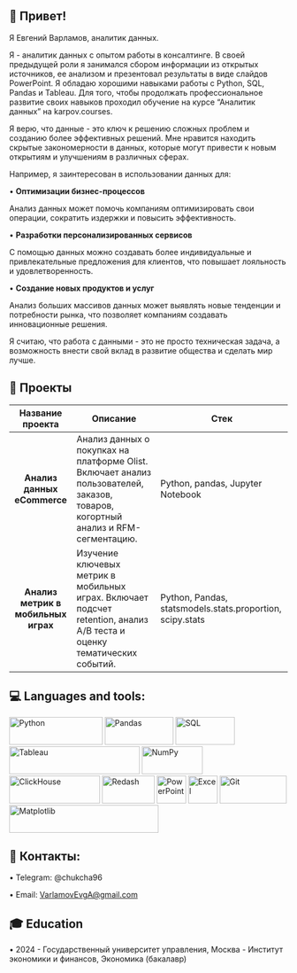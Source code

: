 ## 👋 Привет!

Я Евгений Варламов, аналитик данных.

Я - аналитик данных с опытом работы в консалтинге. В своей предыдущей роли я занимался сбором информации из открытых источников, ее анализом и презентовал результаты в виде слайдов PowerPoint. Я обладаю хорошими навыками работы с Python, SQL, Pandas и Tableau. Для того, чтобы продолжать профессиональное развитие своих навыков проходил обучение на курсе “Аналитик данных” на karpov.courses. 

Я верю, что данные - это ключ к решению сложных проблем и созданию более эффективных решений. Мне нравится находить скрытые закономерности в данных, которые могут привести к новым открытиям и улучшениям в различных сферах. 

Например, я заинтересован в использовании данных для:

• **Оптимизации бизнес-процессов**

Анализ данных может помочь компаниям оптимизировать свои операции, сократить издержки и повысить эффективность.

• **Разработки персонализированных сервисов**

С помощью данных можно создавать более индивидуальные и привлекательные предложения для клиентов, что повышает лояльность и удовлетворенность.

• **Создание новых продуктов и услуг**

Анализ больших массивов данных может выявлять новые тенденции и потребности рынка, что позволяет компаниям создавать инновационные решения.

Я считаю, что работа с данными - это не просто техническая задача, а возможность внести свой вклад в развитие общества и сделать мир лучше.

## 💼 Проекты

| Название проекта  | Описание | Стек |
| :-------------: | ------------- | --- |
| **Анализ данных eCommerce** | Анализ данных о покупках на платформе Olist. Включает анализ пользователей, заказов, товаров, когортный анализ и RFM-сегментацию. | Python, pandas, Jupyter Notebook |
| **Анализ метрик в мобильных играх**  | Изучение ключевых метрик в мобильных играх. Включает подсчет retention, анализ A/B теста и оценку тематических событий. | Python, Pandas, statsmodels.stats.proportion, scipy.stats |

## 💻 Languages and tools:

<p float="left">
  <img alt="Python" height="50" src="https://upload.wikimedia.org/wikipedia/commons/thumb/f/f8/Python_logo_and_wordmark.svg/486px-Python_logo_and_wordmark.svg.png" width="169" />
  <img alt="Pandas" height="50" src="https://upload.wikimedia.org/wikipedia/commons/thumb/e/ed/Pandas_logo.svg/512px-Pandas_logo.svg.png?20200209204934" width="124" />
  <img alt="SQL" height="50" src="https://upload.wikimedia.org/wikipedia/commons/thumb/8/87/Sql_data_base_with_logo.png/800px-Sql_data_base_with_logo.png?20210130181641" width="107" />
  <img alt="Tableau" height="50" src="https://upload.wikimedia.org/wikipedia/en/thumb/0/06/Tableau_logo.svg/250px-Tableau_logo.svg.png?20200509180027" width="236" />
  <img alt="NumPy" height="50" src="https://upload.wikimedia.org/wikipedia/commons/thumb/3/31/NumPy_logo_2020.svg/1200px-NumPy_logo_2020.svg.png" width="110" />
  <img alt="ClickHouse" height="50" src="https://miro.medium.com/v2/resize:fit:1193/1*iVncycVpmxqvw3YpY_768g.jpeg" width="164" />
  <img alt="Redash" height="50" src="https://redash.io/assets/images/logo.png" width="95" />
  <img alt="PowerPoint" height="50" src="https://encrypted-tbn0.gstatic.com/images?q=tbn:ANd9GcSG1ciMUeGkSXoobWmY8cMoAeEPFef_u-f8pg&s" width="53" />
  <img alt="Excel" height="50" src="https://upload.wikimedia.org/wikipedia/commons/thumb/3/34/Microsoft_Office_Excel_%282019%E2%80%93present%29.svg/512px-Microsoft_Office_Excel_%282019%E2%80%93present%29.svg.png" width="53" />
  <img alt="Git" height="50" src="https://upload.wikimedia.org/wikipedia/commons/thumb/e/e0/Git-logo.svg/512px-Git-logo.svg.png?20160811101906" width="121" />
  <img alt="Matplotlib" height="50" src="https://upload.wikimedia.org/wikipedia/en/thumb/5/56/Matplotlib_logo.svg/540px-Matplotlib_logo.svg.png?20090730120601" width="270" />
</p>

## 🤝 Контакты:

• Telegram: @chukcha96

• Email: VarlamovEvgA@gmail.com

## 🎓 Education

• 2024 - Государственный университет управления, Москва - Институт экономики и финансов, Экономика (бакалавр)
